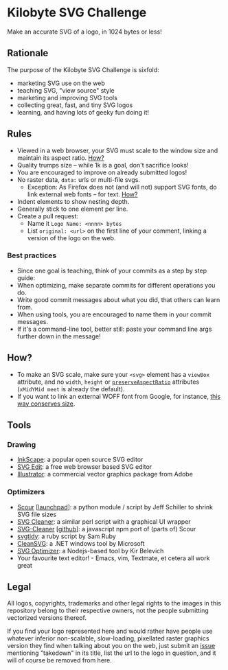 Kilobyte SVG Challenge
======================

Make an accurate SVG of a logo, in 1024 bytes or less!

## Rationale

The purpose of the Kilobyte SVG Challenge is sixfold:

* marketing SVG use on the web
* teaching SVG, "view source" style
* marketing and improving SVG tools
* collecting great, fast, and tiny SVG logos
* learning, and having lots of geeky fun doing it!

## Rules

* Viewed in a web browser,
  your SVG must scale to the window size
  and maintain its aspect ratio. [How?](#how)
* Quality trumps size
  – while 1k is a goal,
  don't sacrifice looks!
* You are encouraged to improve
  on already submitted logos!
* No raster data, `data:` urls or multi-file svgs.
  * Exception: As Firefox does not
    (and will not) support SVG fonts,
    do link external web fonts – for text. [How?](#how)
* Indent elements to show nesting depth.
* Generally stick to one element per line.
* Create a pull request:
  * Name it `Logo Name: <nnnn> bytes`
  * List `original: <url>`
    on the first line of your comment,
    linking a version of the logo on the web.

### Best practices

* Since one goal is teaching, think of your commits as a step by step guide:
* When optimizing, make separate commits for different operations you do.
* Write good commit messages about what you did, that others can learn from.
* When using tools, you are encouraged to name them in your commit messages.
* If it's a command-line tool, better still:
  paste your command line args further down in the message!

## How?

* To make an SVG scale,
  make sure your `<svg>` element
  has a `viewBox` attribute,
  and no `width`, `height` or
  [`preserveAspectRatio`](https://developer.mozilla.org/en-US/docs/SVG/Attribute/preserveAspectRatio)
  attributes (`xMidYMid meet`
  is already the default).
* If you want to link an external
  WOFF font from Google, for instance,
  [this way conserves size](https://github.com/johan/kilobyte-svg-challenge/commit/e6f68780dbc49dc2c48fdf73e2f2bb4f31e8365b).

## Tools

### Drawing

* [InkScape](http://inkscape.org/): a popular open source SVG editor
* [SVG Edit](http://svg-edit.googlecode.com/svn/trunk/editor/svg-editor.html): a free web browser based SVG editor
* [Illustrator](http://www.adobe.com/products/illustrator.html): a commercial vector graphics package from Adobe

### Optimizers

* [Scour](http://www.codedread.com/scour/) [[launchpad](https://launchpad.net/scour)]: a python module / script by Jeff Schiller to shrink SVG file sizes
* [SVG Cleaner](http://libregraphicsworld.org/blog/entry/introducing-svg-cleaner): a similar perl script with a graphical UI wrapper
* [SVG-Cleaner](https://npmjs.org/package/svg-cleaner) [[github](https://github.com/preciousforever/SVG-Cleaner)]: a javascript npm port of (parts of) Scour
* [svgtidy](http://intertwingly.net/code/svgtidy/svgtidy.rb): a ruby script by Sam Ruby
* [CleanSVG](http://cleansvg.codeplex.com/): a .NET windows tool by Microsoft
* [SVG Optimizer](https://github.com/svg/svgo#readme):  a Nodejs-based tool by Kir Belevich
* Your favourite text editor! - Emacs, vim, Textmate, et cetera all work great

## Legal

All logos, copyrights,
trademarks and other legal rights
to the images in this repository
belong to their respective owners,
not the people submitting
vectorized versions thereof.

If you find your logo represented here
and would rather have people use whatever
inferior non-scalable, slow-loading,
pixellated raster graphics version
they find when talking about you on the web,
just submit an [issue](https://github.com/johan/kilobyte-svg-challenge/issues) mentioning "takedown"
in its title, list the url to the logo in question,
and it will of course be removed from here.
